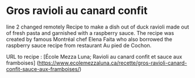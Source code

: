 # Gros ravioli au canard confit
line 2 changed remotely
Recipe to make a dish out of duck ravioli made out of fresh pasta and garnished with a raspberry sauce.
The recipe was created by famous Montréal chef Elena Faita who also borrowed the raspberry sauce recipe from restaurant Au pied de Cochon.

URL to recipe : [École Mezza Luna; Ravioli au canard confit et sauce aux framboises] (https://www.ecolemezzaluna.ca/recette/gros-ravioli-canard-confit-sauce-aux-framboises/)
